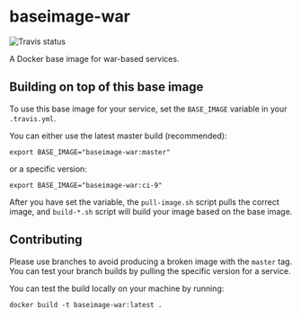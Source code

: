 # baseimage-war

![Travis status](https://api.travis-ci.org/Opetushallitus/baseimage-war.svg?branch=master)

A Docker base image for war-based services.

## Building on top of this base image

To use this base image for your service, set the `BASE_IMAGE` variable in your `.travis.yml`.

You can either use the latest master build (recommended):

    export BASE_IMAGE="baseimage-war:master"

or a specific version:

    export BASE_IMAGE="baseimage-war:ci-9"

After you have set the variable, the `pull-image.sh` script pulls the correct image, and `build-*.sh` script will build your image based on the base image.

## Contributing

Please use branches to avoid producing a broken image with the `master` tag. You can test your branch builds by pulling the specific version for a service.

You can test the build locally on your machine by running:

    docker build -t baseimage-war:latest .

